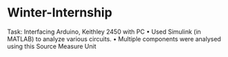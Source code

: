 # Winter-Internship

Task: Interfacing Arduino, Keithley 2450 with PC
•
Used Simulink (in MATLAB) to analyze various circuits.
•
Multiple components were analysed using this Source Measure Unit
